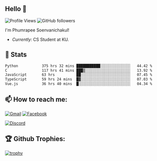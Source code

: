 
<h2>Hello 👋</h2> 

![Profile Views](https://komarev.com/ghpvc/?username=Homiez09&label=Profile%20views&color=0e75b6&style=flat)
![GitHub followers](https://img.shields.io/github/followers/HomieZ09.svg?style=social&label=Follow)


I'm Phumrapee Soenvanichakul!

- <i>Currently:</i> CS Student at KU.

<h2>👀 Stats</h2>

<!--START_SECTION:waka-->

```txt
Python           375 hrs 32 mins ███████████░░░░░░░░░░░░░░   44.42 %
C                117 hrs 41 mins ███▒░░░░░░░░░░░░░░░░░░░░░   13.92 %
JavaScript       63 hrs          ██░░░░░░░░░░░░░░░░░░░░░░░   07.45 %
TypeScript       59 hrs 24 mins  █▓░░░░░░░░░░░░░░░░░░░░░░░   07.03 %
Vue.js           36 hrs 40 mins  █░░░░░░░░░░░░░░░░░░░░░░░░   04.34 %
```

<!--END_SECTION:waka-->

<h2>📫 How to reach me:</h2>

<a href="mailto:phumrapeesoen1@gmail.com">![Gmail](https://img.shields.io/badge/Gmail-D14836?style=for-the-badge&logo=gmail&logoColor=white)</a> 
<a href="https://web.facebook.com/phumrapee.soenvanichakul.3/">![Facebook](https://img.shields.io/badge/Facebook-4267B2?style=for-the-badge&logo=facebook&logoColor=white)</a>

<a href="https://discord.gg/EWnAEUtFVm">![Discord](https://discord.c99.nl/widget/theme-1/297740667784921089.png)</a> 

<h2>🏆 Github Trophies:</h2>

[![trophy](https://github-profile-trophy.vercel.app/?username=Homiez09&theme=discord&row=1)](https://github.com/ryo-ma/github-profile-trophy)
